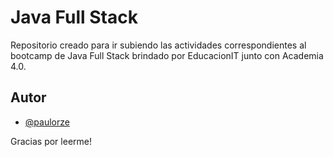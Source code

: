 
# Java Full Stack

Repositorio creado para ir subiendo las actividades correspondientes al bootcamp de Java Full Stack brindado por EducacionIT junto con Academia 4.0.

## Autor

- [@paulorze](https://www.github.com/paulorze)


Gracias por leerme!
